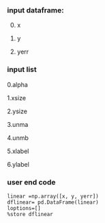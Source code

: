 
### input dataframe: 

0. x 

1. y

2. yerr 


### input list

0.alpha 

1.xsize 

2.ysize 

3.unma 

4.unmb 

5.xlabel 

6.ylabel


### user end code
``` 
linear =np.array([x, y, yerr])
dflinear= pd.DataFrame(linear)
loptions=[]
%store dflinear

```
